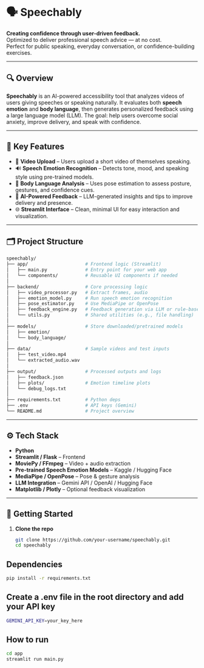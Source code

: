# 🗣️ Speechably

**Creating confidence through user-driven feedback.**  
Optimized to deliver professional speech advice — at no cost.  
Perfect for public speaking, everyday conversation, or confidence-building exercises.

---

## 🔍 Overview

**Speechably** is an AI-powered accessibility tool that analyzes videos of users giving speeches or speaking naturally. It evaluates both **speech emotion** and **body language**, then generates personalized feedback using a large language model (LLM). The goal: help users overcome social anxiety, improve delivery, and speak with confidence.

---

## 🎯 Key Features

- 🎥 **Video Upload** – Users upload a short video of themselves speaking.
- 🔊 **Speech Emotion Recognition** – Detects tone, mood, and speaking style using pre-trained models.
- 💃 **Body Language Analysis** – Uses pose estimation to assess posture, gestures, and confidence cues.
- 🧠 **AI-Powered Feedback** – LLM-generated insights and tips to improve delivery and presence.
- 🌐 **Streamlit Interface** – Clean, minimal UI for easy interaction and visualization.

---

## 🗂️ Project Structure
```bash
speechably/
├── app/                     # Frontend logic (Streamlit)
│   ├── main.py              # Entry point for your web app
│   └── components/          # Reusable UI components if needed
│
├── backend/                 # Core processing logic
│   ├── video_processor.py   # Extract frames, audio
│   ├── emotion_model.py     # Run speech emotion recognition
│   ├── pose_estimator.py    # Use MediaPipe or OpenPose
│   ├── feedback_engine.py   # Feedback generation via LLM or rule-based
│   └── utils.py             # Shared utilities (e.g., file handling)
│
├── models/                  # Store downloaded/pretrained models
│   ├── emotion/             
│   └── body_language/
│
├── data/                    # Sample videos and test inputs
│   ├── test_video.mp4       
│   └── extracted_audio.wav
│
├── output/                  # Processed outputs and logs
│   ├── feedback.json        
│   ├── plots/               # Emotion timeline plots
│   └── debug_logs.txt
│
├── requirements.txt         # Python deps
├── .env                     # API keys (Gemini)
└── README.md                # Project overview
```


---

## ⚙️ Tech Stack

- **Python**
- **Streamlit / Flask** – Frontend
- **MoviePy / FFmpeg** – Video + audio extraction
- **Pre-trained Speech Emotion Models** – Kaggle / Hugging Face
- **MediaPipe / OpenPose** – Pose & gesture analysis
- **LLM Integration** – Gemini API / OpenAI / Hugging Face
- **Matplotlib / Plotly** – Optional feedback visualization

---

## 🚀 Getting Started

1. **Clone the repo**
   ```bash
   git clone https://github.com/your-username/speechably.git
   cd speechably

## Dependencies
```bash
pip install -r requirements.txt
```

## Create a .env file in the root directory and add your API key
```bash
GEMINI_API_KEY=your_key_here
```

## How to run
```bash
cd app
streamlit run main.py
```

